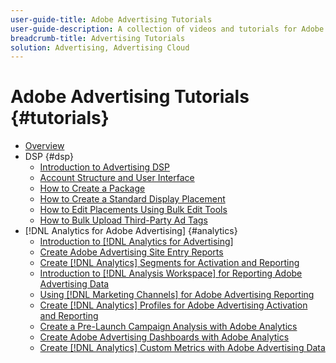```yaml
---
user-guide-title: Adobe Advertising Tutorials
user-guide-description: A collection of videos and tutorials for Adobe Advertising.
breadcrumb-title: Advertising Tutorials
solution: Advertising, Advertising Cloud
---
```


# Adobe Advertising Tutorials {#tutorials}

+ [Overview](overview.md)
+ DSP {#dsp}
  + [Introduction to Advertising DSP](/help/dsp/intro.md)
  + [Account Structure and User Interface](/help/dsp/ui.md)
  + [How to Create a Package](/help/dsp/package-create.md)
  + [How to Create a Standard Display Placement](/help/dsp/placement-create.md)
  + [How to Edit Placements Using Bulk Edit Tools](/help/dsp/bulk-edit-placement-tools.md)
  + [How to Bulk Upload Third-Party Ad Tags](/help/dsp/bulk-upload-third-party-ad-tags.md)
+ [!DNL Analytics for Adobe Advertising] {#analytics}
  + [Introduction to [!DNL Analytics for Advertising]](/help/integrations/analytics/intro-a4adc.md)
  + [Create Adobe Advertising Site Entry Reports](/help/integrations/analytics/analytics-site-entry-a4adc.md)
  + [Create [!DNL Analytics] Segments for Activation and Reporting](/help/integrations/analytics/analytics-segments-a4adc.md)
  + [Introduction to [!DNL Analysis Workspace] for Reporting Adobe Advertising Data](/help/integrations/analytics/analytics-analysis-workspace-a4adc.md)
  + [Using [!DNL Marketing Channels] for Adobe Advertising Reporting](/help/integrations/analytics/analytics-reporting-a4adc.md)
  + [Create [!DNL Analytics] Profiles for Adobe Advertising Activation and Reporting](/help/integrations/analytics/analytics-profiles-a4adc.md)
  + [Create a Pre-Launch Campaign Analysis with Adobe Analytics](/help/integrations/analytics/analytics-pre-launch-a4adc.md)
  + [Create Adobe Advertising Dashboards with Adobe Analytics](/help/integrations/analytics/analytics-dashboards-a4adc.md)
  + [Create [!DNL Analytics] Custom Metrics with Adobe Advertising Data](/help/integrations/analytics/analytics-custom-metrics-a4adc.md)

<!-- Add to DSP chapter once the videos are complete:
  + [How to Create a Placement](/help/dsp/placement-create.md)
  + [Placement Targeting Capabilities](/help/dsp/placement-targeting.md)
  + [Audience Libraries and Applying Behavioral Targeting](/help/dsp/audience-libraries.md)
-->

<!-- If I move the "Analytics for Advertising chapter into a larger Integrations chapter, then I'll need to set up redirects by copying a CSV file into this repo and populating it for those legacy file names. -->